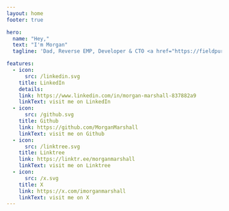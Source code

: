 ```yaml
---
layout: home
footer: true

hero:
  name: "Hey,"
  text: "I'm Morgan"
  tagline: 'Dad, Reverse EMP, Developer & CTO <a href="https://fieldpursuit.com" target="_blank">@FieldPursuit</a>. Peeling back the layers of existence one at a time, amateur quantum researcher.'

features:
  - icon:
      src: /linkedin.svg
    title: LinkedIn
    details:
    link: https://www.linkedin.com/in/morgan-marshall-837882a9
    linkText: visit me on LinkedIn
  - icon:
      src: /github.svg
    title: Github
    link: https://github.com/MorganMarshall
    linkText: visit me on Github
  - icon:
      src: /linktree.svg
    title: Linktree
    link: https://linktr.ee/morganmarshall
    linkText: visit me on Linktree
  - icon:
      src: /x.svg
    title: X
    link: https://x.com/imorganmarshall
    linkText: visit me on X
---
```

